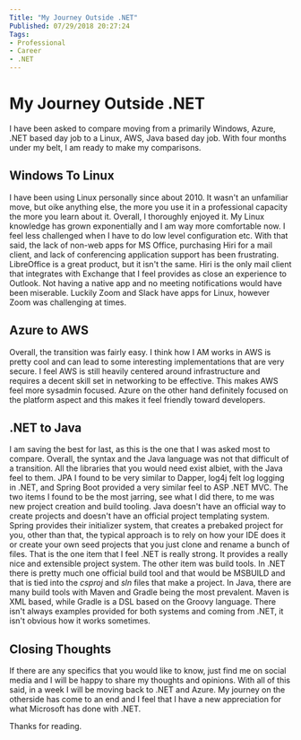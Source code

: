 ```yaml
---
Title: "My Journey Outside .NET"
Published: 07/29/2018 20:27:24
Tags: 
- Professional
- Career
- .NET
---
```

# My Journey Outside .NET

I have been asked to compare moving from a primarily Windows, Azure, .NET based day job to a Linux, AWS, Java based day job.  With four months under my belt, I am ready to make my comparisons.

## Windows To Linux

I have been using Linux personally since about 2010.  It wasn't an unfamiliar move, but oike anything else, the more you use it in a professional capacity the more you learn about it.  Overall, I thoroughly enjoyed it.  My Linux knowledge has grown exponentially and I am way more comfortable now.  I feel less challenged when I have to do low level configuration etc. With that said, the lack of non-web apps for MS Office, purchasing Hiri for a mail client, and lack of conferencing application support has been frustrating.  LibreOffice is a great product, but it isn't the same.  Hiri is the only mail client that integrates with Exchange that I feel provides as close an experience to Outlook.  Not having a native app and no meeting notifications would have been miserable.  Luckily Zoom and Slack have apps for Linux, however Zoom was challenging at times.

## Azure to AWS

Overall, the transition was fairly easy.  I think how I AM works in AWS is pretty cool and can lead to some interesting implementations that are very secure.  I feel AWS is still heavily centered around infrastructure and requires a decent skill set in networking to be effective.  This makes AWS feel more sysadmin  focused. Azure on the other hand definitely focused on the platform aspect and this makes it feel friendly toward developers. 

## .NET to Java

I am saving the best for last, as this is the one that I was asked most to compare. Overall, the syntax and the Java language was not that difficult of a transition. All the libraries that you would need exist albiet, with the Java feel to them. JPA I found to be very similar to Dapper, log4j felt log logging in .NET, and Spring Boot provided a very similar feel to ASP .NET MVC. The two items I found to be the most jarring, see what I did there, to me was new project creation and build tooling. Java doesn't have an official way to create projects and doesn't have an official project templating system. Spring provides their initializer system, that creates a prebaked project for you, other than that, the typical approach is to rely on how your IDE does it or create your own seed projects that you just clone and rename a bunch of files. That is the one item that I feel .NET is really strong. It provides a really nice and extensible project system. The other item was build tools. In .NET there is pretty much one official build tool and that would be MSBUILD and that is tied into the *csproj* and *sln* files that make a project. In Java, there are many build tools with Maven and Gradle being the most prevalent. Maven is XML based, while Gradle is a DSL based on the Groovy language. There isn't always examples provided for both systems and coming from .NET, it isn't obvious how it works sometimes. 

## Closing Thoughts

If there are any specifics that you would like to know, just find me on social media and I will be happy to share my thoughts and opinions. With all of this said, in a week I will be moving back to .NET and Azure. My journey on the otherside has come to an end and I feel that I have a new appreciation for what Microsoft has done with .NET.

Thanks for reading.